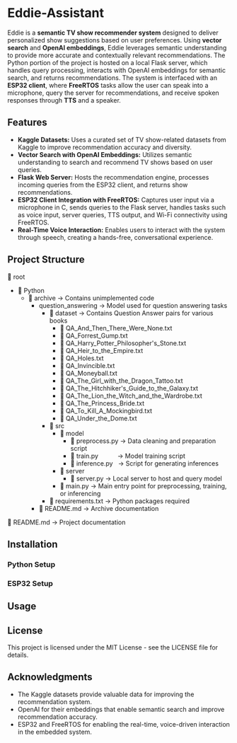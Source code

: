 # Eddie-Assistant
Eddie is a **semantic TV show recommender system** designed to deliver personalized show suggestions based on user preferences. Using **vector search** and **OpenAI embeddings**, Eddie leverages semantic understanding to provide more accurate and contextually relevant recommendations. The Python portion of the project is hosted on a local Flask server, which handles query processing, interacts with OpenAI embeddings for semantic search, and returns recommendations. The system is interfaced with an **ESP32 client**, where **FreeRTOS** tasks allow the user can speak into a microphone, query the server for recommendations, and receive spoken responses through **TTS** and a speaker.
## Features
- **Kaggle Datasets:** Uses a curated set of TV show-related datasets from Kaggle to improve recommendation accuracy and diversity.
- **Vector Search with OpenAI Embeddings:** Utilizes semantic understanding to search and recommend TV shows based on user queries.
- **Flask Web Server:** Hosts the recommendation engine, processes incoming queries from the ESP32 client, and returns show recommendations.
- **ESP32 Client Integration with FreeRTOS:** Captures user input via a microphone in C, sends queries to the Flask server, handles tasks such as voice input, server queries, TTS output, and Wi-Fi connectivity using FreeRTOS.
- **Real-Time Voice Interaction:** Enables users to interact with the system through speech, creating a hands-free, conversational experience.
## Project Structure
📂 root
- 📂 Python  
  -   📂 archive  → Contains unimplemented code  
      -  question_answering → Model used for question answering tasks  
          - 📂 dataset → Contains Question Answer pairs for various books  
            -  📄 QA_And_Then_There_Were_None.txt  
            -  📄 QA_Forrest_Gump.txt  
            -  📄 QA_Harry_Potter_Philosopher's_Stone.txt  
            -  📄 QA_Heir_to_the_Empire.txt  
            -  📄 QA_Holes.txt  
            -  📄 QA_Invincible.txt  
            -  📄 QA_Moneyball.txt  
            -  📄 QA_The_Girl_with_the_Dragon_Tattoo.txt  
            -  📄 QA_The_Hitchhiker's_Guide_to_the_Galaxy.txt  
            -  📄 QA_The_Lion_the_Witch_and_the_Wardrobe.txt 
            -  📄 QA_The_Princess_Bride.txt  
            -  📄 QA_To_Kill_A_Mockingbird.txt  
            -  📄 QA_Under_the_Dome.txt  
          - 📂 src  
            -  📂 model   
                 - 📄 preprocess.py → Data cleaning and preparation script  
                 - 📄 train.py&nbsp;&nbsp;&nbsp;&nbsp;&nbsp;&nbsp;&nbsp;&nbsp;&nbsp;&nbsp;     → Model training script    
                 - 📄 inference.py&nbsp;&nbsp; → Script for generating inferences  
            - 📂 server  
              - 📄 server.py → Local server to host and query model  
            - 📄 main.py → Main entry point for preprocessing, training, or inferencing  
          - 📄 requirements.txt → Python packages required  
      - 📄 README.md → Archive documentation  

📄 README.md → Project documentation  

## Installation

### Python Setup

### ESP32 Setup

## Usage

## License
This project is licensed under the MIT License - see the LICENSE file for details.

## Acknowledgments
- The Kaggle datasets provide valuable data for improving the recommendation system.
- OpenAI for their embeddings that enable semantic search and improve recommendation accuracy.
- ESP32 and FreeRTOS for enabling the real-time, voice-driven interaction in the embedded system.